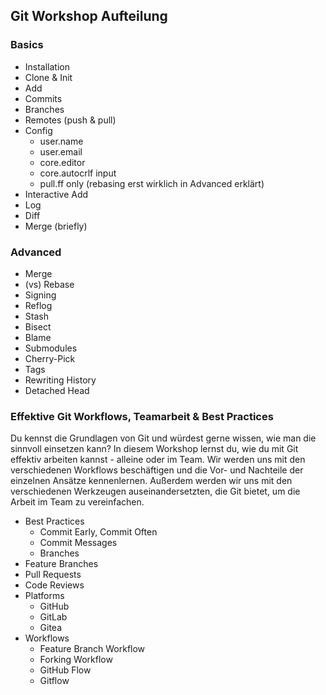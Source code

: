 ## Git Workshop Aufteilung

### Basics

- Installation
- Clone & Init
- Add
- Commits
- Branches
- Remotes (push & pull)
- Config
  - user.name
  - user.email
  - core.editor
  - core.autocrlf input
  - pull.ff only (rebasing erst wirklich in Advanced erklärt)
- Interactive Add
- Log
- Diff
- Merge (briefly)

### Advanced

- Merge
- (vs) Rebase
- Signing
- Reflog
- Stash
- Bisect
- Blame
- Submodules
- Cherry-Pick
- Tags
- Rewriting History
- Detached Head

### Effektive Git Workflows, Teamarbeit \& Best Practices

Du kennst die Grundlagen von Git und würdest gerne wissen, wie man die sinnvoll einsetzen kann?
In diesem Workshop lernst du, wie du mit Git effektiv arbeiten kannst - alleine oder im Team.
Wir werden uns mit den verschiedenen Workflows beschäftigen und die Vor- und Nachteile der einzelnen Ansätze kennenlernen.
Außerdem werden wir uns mit den verschiedenen Werkzeugen auseinandersetzten, die Git bietet, um die Arbeit im Team zu vereinfachen.

- Best Practices
  - Commit Early, Commit Often
  - Commit Messages
  - Branches
- Feature Branches
- Pull Requests
- Code Reviews
- Platforms
  - GitHub
  - GitLab
  - Gitea
- Workflows
  - Feature Branch Workflow
  - Forking Workflow
  - GitHub Flow
  - Gitflow
